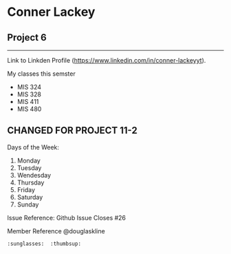 Conner Lackey
====================
## Project 6 ##
---------------------
Link to Linkden Profile (https://www.linkedin.com/in/conner-lackeyyt).

My classes this semster
* MIS 324
* MIS 328
* MIS 411
* MIS 480
## CHANGED FOR PROJECT 11-2 ##





Days of the Week:
1. Monday 
2. Tuesday
3. Wendesday 
4. Thursday
5. Friday
6. Saturday 
7. Sunday

Issue Reference:
Github Issue 
 Closes #26
 
  Member Reference @douglaskline

    :sunglasses:  :thumbsup:
 